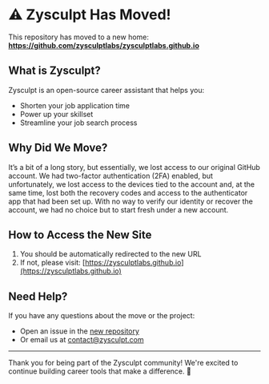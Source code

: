 # ⚠️ Zysculpt Has Moved!

This repository has moved to a new home:  
**https://github.com/zysculptlabs/zysculptlabs.github.io**

## What is Zysculpt?

Zysculpt is an open-source career assistant that helps you:
- Shorten your job application time
- Power up your skillset
- Streamline your job search process

## Why Did We Move?

It’s a bit of a long story, but essentially, we lost access to our original GitHub account. We had two-factor authentication (2FA) enabled, but unfortunately, we lost access to the devices tied to the account and, at the same time, lost both the recovery codes and access to the authenticator app that had been set up. With no way to verify our identity or recover the account, we had no choice but to start fresh under a new account.

## How to Access the New Site

1. You should be automatically redirected to the new URL
2. If not, please visit: [https://zysculptlabs.github.io](https://zysculptlabs.github.io)

## Need Help?

If you have any questions about the move or the project:
- Open an issue in the [new repository](https://github.com/zysculptlabs/zysculptlabs.github.io/issues)
- Or email us at [contact@zysculpt.com](mailto:contact@zysculpt.com)

---

Thank you for being part of the Zysculpt community! We're excited to continue building career tools that make a difference. 🚀
